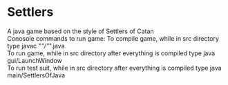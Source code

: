 # Settlers
A java game based on the style of Settlers of Catan     
Conosole commands to run game: 
To compile game, while in src directory type javac "*"/"*".java     
To run game, while in src directory after everything is compiled type java gui/LaunchWindow     
To run test suit, while in src directory after everything is compiled type java main/SettlersOfJava
